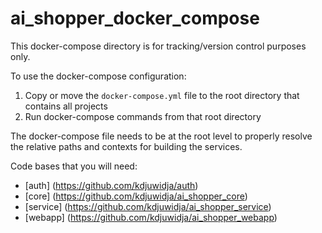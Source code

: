 # ai_shopper_docker_compose
This docker-compose directory is for tracking/version control purposes only.

To use the docker-compose configuration:
1. Copy or move the `docker-compose.yml` file to the root directory that contains all projects
2. Run docker-compose commands from that root directory

The docker-compose file needs to be at the root level to properly resolve the relative paths and contexts for building the services.

Code bases that you will need:
- [auth] (https://github.com/kdjuwidja/auth)
- [core] (https://github.com/kdjuwidja/ai_shopper_core)
- [service] (https://github.com/kdjuwidja/ai_shopper_service)
- [webapp] (https://github.com/kdjuwidja/ai_shopper_webapp)
